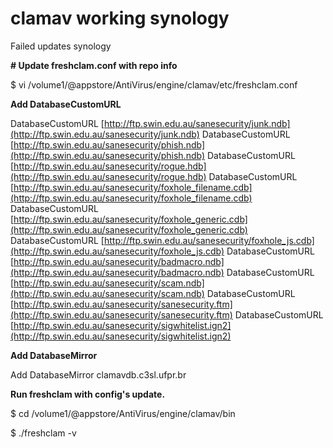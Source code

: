 # clamav working synology

Failed updates synology

  

**# Update freshclam.conf with repo info**

$ vi /volume1/@appstore/AntiVirus/engine/clamav/etc/freshclam.conf

**Add DatabaseCustomURL**

DatabaseCustomURL [http://ftp.swin.edu.au/sanesecurity/junk.ndb](http://ftp.swin.edu.au/sanesecurity/junk.ndb) 
DatabaseCustomURL [http://ftp.swin.edu.au/sanesecurity/phish.ndb](http://ftp.swin.edu.au/sanesecurity/phish.ndb) 
DatabaseCustomURL [http://ftp.swin.edu.au/sanesecurity/rogue.hdb](http://ftp.swin.edu.au/sanesecurity/rogue.hdb)
DatabaseCustomURL [http://ftp.swin.edu.au/sanesecurity/foxhole_filename.cdb](http://ftp.swin.edu.au/sanesecurity/foxhole_filename.cdb)
DatabaseCustomURL [http://ftp.swin.edu.au/sanesecurity/foxhole_generic.cdb](http://ftp.swin.edu.au/sanesecurity/foxhole_generic.cdb) 
DatabaseCustomURL [http://ftp.swin.edu.au/sanesecurity/foxhole_js.cdb](http://ftp.swin.edu.au/sanesecurity/foxhole_js.cdb) 
DatabaseCustomURL [http://ftp.swin.edu.au/sanesecurity/badmacro.ndb](http://ftp.swin.edu.au/sanesecurity/badmacro.ndb) 
DatabaseCustomURL [http://ftp.swin.edu.au/sanesecurity/scam.ndb](http://ftp.swin.edu.au/sanesecurity/scam.ndb) 
DatabaseCustomURL [http://ftp.swin.edu.au/sanesecurity/sanesecurity.ftm](http://ftp.swin.edu.au/sanesecurity/sanesecurity.ftm) 
DatabaseCustomURL [http://ftp.swin.edu.au/sanesecurity/sigwhitelist.ign2](http://ftp.swin.edu.au/sanesecurity/sigwhitelist.ign2)

**Add DatabaseMirror**

Add DatabaseMirror clamavdb.c3sl.ufpr.br

**Run freshclam with config's update.**

$ cd /volume1/@appstore/AntiVirus/engine/clamav/bin

$ ./freshclam -v
